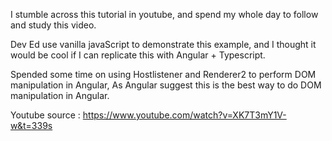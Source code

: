 I stumble across this tutorial in youtube, and spend my whole day to follow and study this video.

Dev Ed use vanilla javaScript to demonstrate this example, and I thought it would be cool if I can replicate this with Angular + Typescript.

Spended some time on using Hostlistener and Renderer2 to perform DOM manipulation in Angular, As Angular suggest this is the best way to do DOM manipulation in Angular.

Youtube source : https://www.youtube.com/watch?v=XK7T3mY1V-w&t=339s
